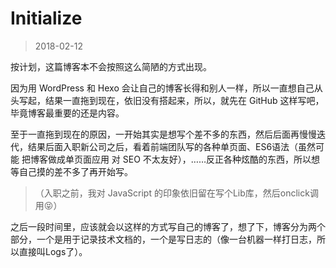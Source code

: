 # Initialize
> 2018-02-12

按计划，这篇博客本不会按照这么简陋的方式出现。

因为用 WordPress 和 Hexo 会让自己的博客长得和别人一样，所以一直想自己从头写起，结果一直拖到现在，依旧没有搭起来，所以，就先在 GitHub 这样写吧，毕竟博客最重要的还是内容。

至于一直拖到现在的原因，一开始其实是想写个差不多的东西，然后后面再慢慢迭代，结果后面入职新公司之后，看着前端团队写的各种单页面、ES6语法（虽然可能 把博客做成单页面应用 对 SEO 不太友好），……反正各种炫酷的东西，所以想等自己摸的差不多了再开始写。
>（入职之前，我对 JavaScript 的印象依旧留在写个Lib库，然后onclick调用:stuck_out_tongue_closed_eyes:）

之后一段时间里，应该就会以这样的方式写自己的博客了，想了下，博客分为两个部分，一个是用于记录技术文档的，一个是写日志的（像一台机器一样打日志，所以直接叫Logs了）。
